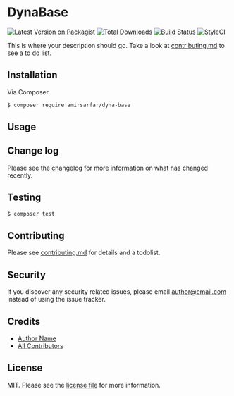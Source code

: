 # DynaBase

[![Latest Version on Packagist][ico-version]][link-packagist]
[![Total Downloads][ico-downloads]][link-downloads]
[![Build Status][ico-travis]][link-travis]
[![StyleCI](https://github.styleci.io/repos/403114446/shield?branch=main)](https://github.styleci.io/repos/403114446?branch=main)

This is where your description should go. Take a look at [contributing.md](contributing.md) to see a to do list.

## Installation

Via Composer

``` bash
$ composer require amirsarfar/dyna-base
```

## Usage

## Change log

Please see the [changelog](changelog.md) for more information on what has changed recently.

## Testing

``` bash
$ composer test
```

## Contributing

Please see [contributing.md](contributing.md) for details and a todolist.

## Security

If you discover any security related issues, please email author@email.com instead of using the issue tracker.

## Credits

- [Author Name][link-author]
- [All Contributors][link-contributors]

## License

MIT. Please see the [license file](license.md) for more information.

[ico-version]: https://img.shields.io/packagist/v/amirsarfar/dyna-base.svg?style=flat-square
[ico-downloads]: https://img.shields.io/packagist/dt/amirsarfar/dyna-base.svg?style=flat-square
[ico-travis]: https://img.shields.io/travis/amirsarfar/dyna-base/master.svg?style=flat-square

[link-packagist]: https://packagist.org/packages/amirsarfar/dyna-base
[link-downloads]: https://packagist.org/packages/amirsarfar/dyna-base
[link-travis]: https://travis-ci.org/amirsarfar/dyna-base
[link-author]: https://github.com/amirsarfar
[link-contributors]: ../../contributors
